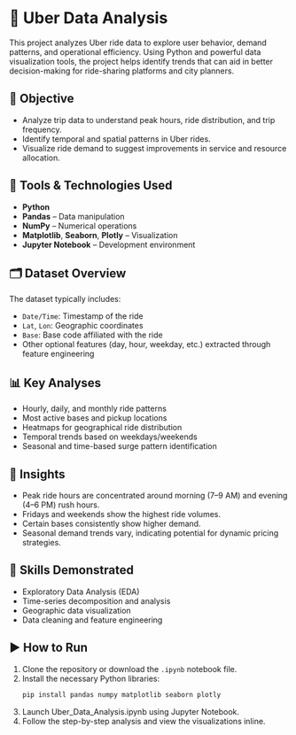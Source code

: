 # 🚖 Uber Data Analysis

This project analyzes Uber ride data to explore user behavior, demand patterns, and operational efficiency. Using Python and powerful data visualization tools, the project helps identify trends that can aid in better decision-making for ride-sharing platforms and city planners.

## 🎯 Objective

- Analyze trip data to understand peak hours, ride distribution, and trip frequency.
- Identify temporal and spatial patterns in Uber rides.
- Visualize ride demand to suggest improvements in service and resource allocation.

## 🧰 Tools & Technologies Used

- **Python**
- **Pandas** – Data manipulation
- **NumPy** – Numerical operations
- **Matplotlib**, **Seaborn**, **Plotly** – Visualization
- **Jupyter Notebook** – Development environment

## 🗂️ Dataset Overview

The dataset typically includes:
- `Date/Time`: Timestamp of the ride
- `Lat`, `Lon`: Geographic coordinates
- `Base`: Base code affiliated with the ride
- Other optional features (day, hour, weekday, etc.) extracted through feature engineering

## 📊 Key Analyses

- Hourly, daily, and monthly ride patterns
- Most active bases and pickup locations
- Heatmaps for geographical ride distribution
- Temporal trends based on weekdays/weekends
- Seasonal and time-based surge pattern identification

## 📌 Insights

- Peak ride hours are concentrated around morning (7–9 AM) and evening (4–6 PM) rush hours.
- Fridays and weekends show the highest ride volumes.
- Certain bases consistently show higher demand.
- Seasonal demand trends vary, indicating potential for dynamic pricing strategies.

## 🧠 Skills Demonstrated

- Exploratory Data Analysis (EDA)
- Time-series decomposition and analysis
- Geographic data visualization
- Data cleaning and feature engineering

## ▶️ How to Run

1. Clone the repository or download the `.ipynb` notebook file.
2. Install the necessary Python libraries:
   ```bash
   pip install pandas numpy matplotlib seaborn plotly
3. Launch Uber_Data_Analysis.ipynb using Jupyter Notebook.
4. Follow the step-by-step analysis and view the visualizations inline.
